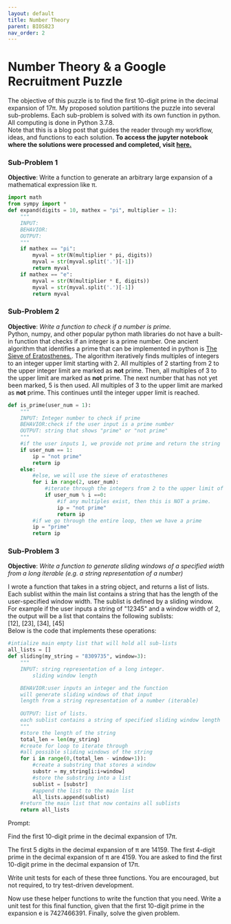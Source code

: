```yaml
---
layout: default
title: Number Theory
parent: BIOS823
nav_order: 2
---
```



# Number Theory & a Google Recruitment Puzzle

The objective of this puzzle is to find the first 10-digit prime in the decimal expansion of 17π. My proposed solution partitions the puzzle into several sub-problems. Each sub-problem is solved with its own function in python. All computing is done in Python 3.7.8.    
Note that this is a blog post that guides the reader through my workflow, ideas, and functions to each solution. **To access the jupyter notebook where the solutions were processed and completed, visit [here.](https://github.com/delashu/pysolve_notebooks/blob/main/number_theory.ipynb)**  


### Sub-Problem 1  
**Objective**: Write a function to generate an arbitrary large expansion of a mathematical expression like π.  

```python
import math
from sympy import * 
def expand(digits = 10, mathex = "pi", multiplier = 1):
    """
    INPUT: 
    BEHAVIOR: 
    OUTPUT:
    """
    if mathex == "pi":
        myval = str(N(multiplier * pi, digits))
        myval = str(myval.split('.')[-1])
        return myval
    if mathex == "e":
        myval = str(N(multiplier * E, digits))
        myval = str(myval.split('.')[-1])
        return myval
```

### Sub-Problem 2  
**Objective**: *Write a function to check if a number is prime.*  
Python, numpy, and other popular python math libraries do not have a built-in function that checks if an integer is a prime number. One ancient algorithm that identifies a prime that can be implemented in python is [The Sieve of Eratosthenes.](https://en.wikipedia.org/wiki/Sieve_of_Eratosthenes). The algorithm iteratively finds multiples of integers to an integer upper limit starting with 2. All multiples of 2 starting from 2 to the upper integer limit are marked as **not** prime. Then, all multiples of 3 to the upper limit are marked as **not** prime. The next number that has not yet been marked, 
5 is then used. All multiples of 3 to the upper limit are marked as **not** prime. This continues until the integer upper limit is reached.  

```python
def is_prime(user_num = 1):
    """
    INPUT: Integer number to check if prime
    BEHAVIOR:check if the user input is a prime number
    OUTPUT: string that shows "prime" or "not prime"
    """
    #if the user inputs 1, we provide not prime and return the string
    if user_num == 1:
        ip = "not prime"
        return ip
    else:
        #else, we will use the sieve of eratosthenes
        for i in range(2, user_num):
            #iterate through the integers from 2 to the upper limit of the user input 
            if user_num % i ==0:
                #if any multiples exist, then this is NOT a prime. 
                ip = "not prime"
                return ip
        #if we go through the entire loop, then we have a prime
        ip = "prime"
        return ip
```


### Sub-Problem 3  
**Objective**: *Write a function to generate sliding windows of a specified width from a long iterable (e.g. a string representation of a number)* 

I wrote a function that takes in a string object, and returns a list of lists. Each sublist within the main list contains a string that has the length of the user-specified window width. The sublist is defined by a sliding window.      
For example if the user inputs a string of "12345" and a window width of 2, the output will be a list that contains the following sublists:    
[12], [23], [34], [45]  
Below is the code that implements these operations:  
```python
#intialize main empty list that will hold all sub-lists
all_lists = []
def sliding(my_string = "8309735", window=3):
    """
    INPUT: string representation of a long integer. 
        sliding window length

    BEHAVIOR:user inputs an integer and the function 
    will generate sliding windows of that input 
    length from a string representation of a number (iterable)
    
    OUTPUT: list of lists. 
    each sublist contains a string of specified sliding window length
    """
    #store the length of the string
    total_len = len(my_string)
    #create for loop to iterate through 
    #all possible sliding windows of the string
    for i in range(0,(total_len - window+1)):
        #create a substring that stores a window
        substr = my_string[i:i+window]
        #store the substring into a list
        sublist = [substr]
        #append the list to the main list
        all_lists.append(sublist)
    #return the main list that now contains all sublists
    return all_lists
```

Prompt: 


Find the first 10-digit prime in the decimal expansion of 17π.

The first 5 digits in the decimal expansion of π are 14159. The first 4-digit prime in the decimal expansion of π are 4159. You are asked to find the first 10-digit prime in the decimal expansion of 17π.

Write unit tests for each of these three functions. You are encouraged, but not required, to try test-driven development.

Now use these helper functions to write the function that you need. Write a unit test for this final function, given that the first 10-digit prime in the expansion e is 7427466391. Finally, solve the given problem.